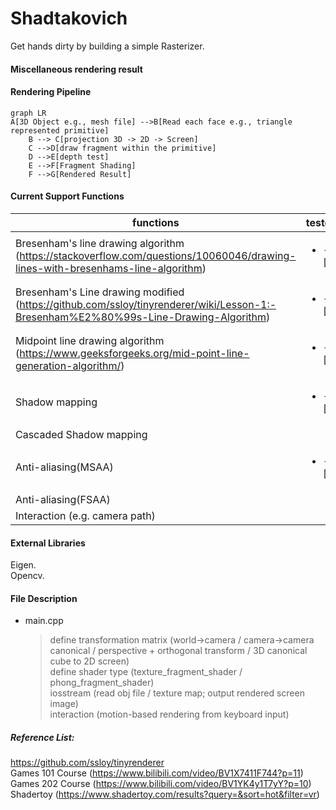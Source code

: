 # Shadtakovich
Get hands dirty by building a simple Rasterizer. 

#### Miscellaneous rendering result
		
#### Rendering Pipeline	
```mermaid
graph LR
A[3D Object e.g., mesh file] -->B[Read each face e.g., triangle represented primitive]
    B --> C[projection 3D -> 2D -> Screen]
    C -->D[draw fragment within the primitive]
    D -->E[depth test]
    E -->F[Fragment Shading]
    F -->G[Rendered Result]
```

#### Current Support Functions
|  functions   | tested |
|  ----  | ----  |
| Bresenham's line drawing algorithm (https://stackoverflow.com/questions/10060046/drawing-lines-with-bresenhams-line-algorithm)  | <ul><li>- [x] </li> |
| Bresenham's Line drawing modified (https://github.com/ssloy/tinyrenderer/wiki/Lesson-1:-Bresenham%E2%80%99s-Line-Drawing-Algorithm) | <ul><li>- [x] </li> |
| Midpoint line drawing algorithm (https://www.geeksforgeeks.org/mid-point-line-generation-algorithm/) | <ul><li>- [x] </li> |
|  Shadow mapping  |  <ul><li>- [x] </li> |
|  Cascaded Shadow mapping  |   |		
| Anti-aliasing(MSAA) |  <ul><li>- [x] </li>|
| Anti-aliasing(FSAA) |  |
| Interaction (e.g. camera path) |  |	

#### External Libraries	
Eigen.   
Opencv.   

	
	
	
	
#### File Description
*  main.cpp
    > define transformation matrix (world->camera / camera->camera canonical / perspective + orthogonal transform / 3D canonical cube to 2D screen)  
    > define shader type (texture_fragment_shader / phong_fragment_shader)  
    > iosstream (read obj file / texture map; output rendered screen image)  
    > interaction (motion-based rendering from keyboard input)   
	
	
	

##### Reference List:
https://github.com/ssloy/tinyrenderer	\
Games 101 Course (https://www.bilibili.com/video/BV1X7411F744?p=11)		\
Games 202 Course (https://www.bilibili.com/video/BV1YK4y1T7yY?p=10)		\
Shadertoy 		 (https://www.shadertoy.com/results?query=&sort=hot&filter=vr)	
